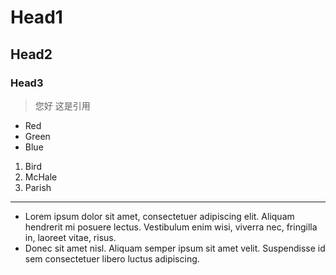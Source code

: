 # Head1
## Head2
### Head3

> 您好
> 这是引用 

-   Red
-   Green
-   Blue

1.  Bird
2.  McHale
3.  Parish

---

*   Lorem ipsum dolor sit amet, consectetuer adipiscing elit.
    Aliquam hendrerit mi posuere lectus. Vestibulum enim wisi,
    viverra nec, fringilla in, laoreet vitae, risus.
*   Donec sit amet nisl. Aliquam semper ipsum sit amet velit.
    Suspendisse id sem consectetuer libero luctus adipiscing.
